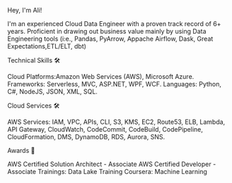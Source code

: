 Hey, I'm Ali!
 
I'm an experienced Cloud Data Engineer with a proven track record of 6+ years.
Proficient in drawing out business value mainly by using Data Engineering tools (i:e., Pandas, PyArrow, Appache Airflow, Dask, Great Expectations,ETL/ELT, dbt)

Technical Skills 🛠️

Cloud Platforms:Amazon Web Services (AWS), Microsoft Azure.
Frameworks: Serverless, MVC, ASP.NET, WPF, WCF.
Languages: Python, C#, NodeJS, JSON, XML, SQL.

Cloud Services 🛠️

AWS Services: IAM, VPC, APIs, CLI, S3, KMS, EC2, Route53, ELB, Lambda, API 
Gateway, CloudWatch, CodeCommit, CodeBuild, CodePipeline, CloudFormation, DMS, 
DynamoDB, RDS, Aurora, SNS.

Awards 📜

AWS Certified Solution Architect - Associate
AWS Certified Developer - Associate
Trainings: Data Lake Training
Coursera: Machine Learning

